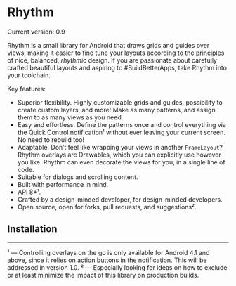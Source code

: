 # Rhythm
Current version: 0.9

Rhythm is a small library for Android that draws grids and guides over views, making it easier to fine tune your layouts according to the [principles][1] of nice, balanced, _rhythmic_ design.
If you are passionate about carefully crafted beautiful layouts and aspiring to #BuildBetterApps, take Rhythm into your toolchain.

Key features:

* Superior flexibility.
  Highly customizable grids and guides, possibility to create custom layers, and more!
  Make as many patterns, and assign them to as many views as you need.
* Easy and effortless.
  Define the patterns once and control everything via the Quick Control notification¹ without ever leaving your current screen. No need to rebuild too!
* Adaptable.
  Don’t feel like wrapping your views in another `FrameLayout`? Rhythm overlays are Drawables, which you can explicitly use however you like. Rhythm can even decorate the views for you, in a single line of code.
* Suitable for dialogs and scrolling content.
* Built with performance in mind.
* API 8+¹.
* Crafted by a design-minded developer, for design-minded developers.
* Open source, open for forks, pull requests, and suggestions².

## Installation


---
¹ — Controlling overlays on the go is only available for Android 4.1 and above, since it relies on action buttons in the notification. This will be addressed in version 1.0.
² — Especially looking for ideas on how to exclude or at least minimize the impact of this library on production builds.

[1]: http://www.google.com/design/spec/layout/metrics-keylines.html